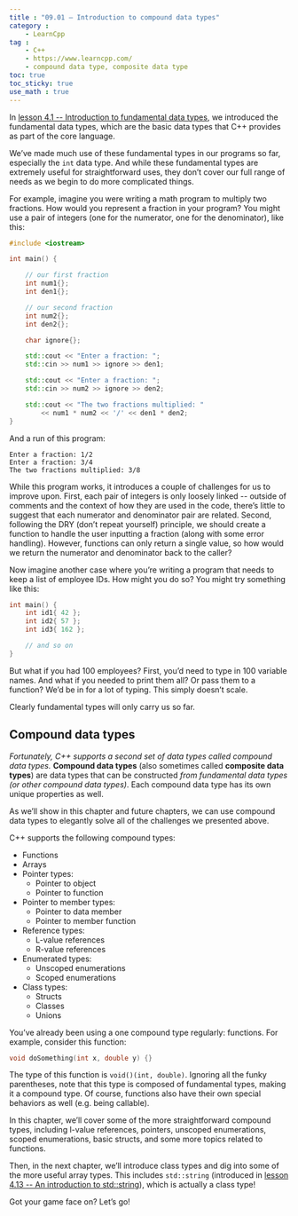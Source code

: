 ```yaml
---
title : "09.01 — Introduction to compound data types"
category :
    - LearnCpp
tag : 
    - C++
    - https://www.learncpp.com/
    - compound data type, composite data type
toc: true  
toc_sticky: true 
use_math : true
---
```



In [lesson 4.1 -- Introduction to fundamental data types](https://www.learncpp.com/cpp-tutorial/introduction-to-fundamental-data-types/), we introduced the fundamental data types, which are the basic data types that C++ provides as part of the core language.

We’ve made much use of these fundamental types in our programs so far, especially the `int` data type. And while these fundamental types are extremely useful for straightforward uses, they don’t cover our full range of needs as we begin to do more complicated things.

For example, imagine you were writing a math program to multiply two fractions. How would you represent a fraction in your program? You might use a pair of integers (one for the numerator, one for the denominator), like this:

```c++
#include <iostream>

int main() {

    // our first fraction
    int num1{};
    int den1{};

    // our second fraction
    int num2{};
    int den2{};

    char ignore{};

    std::cout << "Enter a fraction: ";
    std::cin >> num1 >> ignore >> den1;

    std::cout << "Enter a fraction: ";
    std::cin >> num2 >> ignore >> den2;

    std::cout << "The two fractions multiplied: " 
        << num1 * num2 << '/' << den1 * den2;
}
```

And a run of this program:

```
Enter a fraction: 1/2
Enter a fraction: 3/4
The two fractions multiplied: 3/8
```

While this program works, it introduces a couple of challenges for us to improve upon. First, each pair of integers is only loosely linked -- outside of comments and the context of how they are used in the code, there’s little to suggest that each numerator and denominator pair are related. Second, following the DRY (don’t repeat yourself) principle, we should create a function to handle the user inputting a fraction (along with some error handling). However, functions can only return a single value, so how would we return the numerator and denominator back to the caller?

Now imagine another case where you’re writing a program that needs to keep a list of employee IDs. How might you do so? You might try something like this:

```c++
int main() {
    int id1{ 42 };
    int id2{ 57 };
    int id3{ 162 };

    // and so on
}
```

But what if you had 100 employees? First, you’d need to type in 100 variable names. And what if you needed to print them all? Or pass them to a function? We’d be in for a lot of typing. This simply doesn’t scale.

Clearly fundamental types will only carry us so far.


## Compound data types

*Fortunately, C++ supports a second set of data types called compound data types.* **Compound data types** (also sometimes called **composite data types**) are data types that can be constructed *from fundamental data types (or other compound data types)*. Each compound data type has its own unique properties as well.

As we’ll show in this chapter and future chapters, we can use compound data types to elegantly solve all of the challenges we presented above.

C++ supports the following compound types:

- Functions
- Arrays
- Pointer types:
    - Pointer to object
    - Pointer to function
- Pointer to member types:
    - Pointer to data member
    - Pointer to member function
- Reference types:
    - L-value references
    - R-value references
- Enumerated types:
    - Unscoped enumerations
    - Scoped enumerations
- Class types:
    - Structs
    - Classes
    - Unions

You’ve already been using a one compound type regularly: functions. For example, consider this function:

```c++
void doSomething(int x, double y) {}
```

The type of this function is `void()(int, double)`. Ignoring all the funky parentheses, note that this type is composed of fundamental types, making it a compound type. Of course, functions also have their own special behaviors as well (e.g. being callable).

In this chapter, we’ll cover some of the more straightforward compound types, including l-value references, pointers, unscoped enumerations, scoped enumerations, basic structs, and some more topics related to functions.

Then, in the next chapter, we’ll introduce class types and dig into some of the more useful array types. This includes `std::string` (introduced in [lesson 4.13 -- An introduction to std::string](https://www.learncpp.com/cpp-tutorial/an-introduction-to-stdstring/)), which is actually a class type!

Got your game face on? Let’s go!